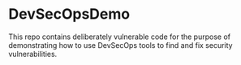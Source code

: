 # DevSecOpsDemo

This repo contains deliberately vulnerable code for the purpose of demonstrating how to use DevSecOps tools to find and fix security vulnerabilities.
